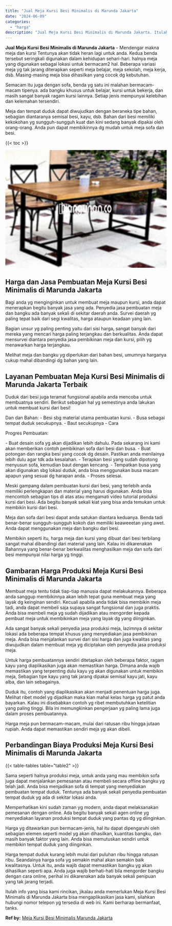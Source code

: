 ```yaml
---
title: "Jual Meja Kursi Besi Minimalis di Marunda Jakarta"
date: "2024-06-09"
categories: 
  - "harga"
description: "Jual Meja Kursi Besi Minimalis di Marunda Jakarta. Itulah info yang bisa kami rincikan, jikalau anda memerlukan Meja Kursi Besi Minimalis di Marunda Jakarta..."
---
```


**Jual Meja Kursi Besi Minimalis di Marunda Jakarta** – Mendengar makna meja dan kursi Tentunya akan tidak heran lagi untuk anda. Kedua benda tersebut seringkali digunakan dalam kehidupan sehari-hari. halnya meja yang digunakan sebagai lokasi untuk bermacam2 hal. Beberapa variasi meja yg tak jarang diterapkan seperti meja belajar, meja sekolah, meja kerja, dsb. Masing-masing meja bisa dihasilkan yang cocok dg kebutuhan.

Semacam itu juga dengan sofa, benda yg satu ini malahan bermacam-macam tipenya. ada bangku khusus untuk belajar, kursi untuk bekerja, dan masih sangat banyak ragam kursi lainnya. Setiap jenis mempunyai kelebihan dan kelemahan tersendiri.

Meja dan tempat duduk dapat diwujudkan dengan beraneka tipe bahan, sebagian diantaranya semisal besi, kayu, dsb. Bahan dari besi memiliki kekokohan yg sungguh-sungguh kuat dan kini sedang banyak dipakai oleh orang-orang. Anda pun dapat membikinnya dg mudah untuk meja sofa dan besi.

{{< toc >}}

![Jual Meja Kursi Besi Minimalis di Marunda Jakarta](/images/jual-meja-besi-murah17.png)

## Harga dan Jasa Pembuatan Meja Kursi Besi Minimalis di Marunda Jakarta

Bagi anda yg menginginkan untuk membuat meja maupun kursi, anda dapat menerapkan begitu banyak jasa yang ada. Penyedia jasa pembuatan meja dan bangku ada banyak sekali di sekitar daerah anda. Survei daerah yg paling tepat baik dari segi kwalitas, harga ataupun keadaan yang lain.

Bagian unsur yg paling penting yaitu dari sisi harga, sangat banyak dari mereka yang mencari harga paling terjangkau dan berkualitas. Anda dapat mensurvei diantara penyedia jasa pembikinan meja dan kursi, pilih yg menawarkan harga terjangkau.

Melihat meja dan bangku yg diperlukan dari bahan besi, umumnya harganya cukup mahal dibandingi dg bahan yang lain.

## Layanan Pembuatan Meja Kursi Besi Minimalis di Marunda Jakarta Terbaik

Duduk dari besi juga teramat fungsional apabila anda mencoba untuk membuatnya sendiri. Berikut sebagian hal yg semestinya anda lakukan untuk membuat kursi dari besi!

Dan dan Bahan: - Besi sbg material utama pembuatan kursi. - Busa sebagai tempat duduk secukupnya. - Baut secukupnya - Cara

Progres Pembuatan:

\- Buat desain sofa yg akan dijadikan lebih dahulu. Pada sekarang ini kami akan memberikan contoh pembikinan sofa dari besi dan busa. - Buat potongan dan rangka besi yang cocok dg desain. Pastikan anda menilainya lebih dulu agar tdk ada kesalahan. - Terapkan besi yang sudah dipotong menyusun sofa, kemudian baut dengan kencang. - Tempatkan busa yang akan digunakan sbg lokasi duduk, anda bisa menggunakan busa macam apapun yang sesuai dg harapan anda. - Proses selesai.

Meski gampang dalam pembuatan kursi dari besi, yang terlebih anda memiliki perlengkapan dan material yang harus digunakan. Anda bisa mencontoh sebagian tips di atas atau mengamati video tutorial produksi kursi dari besi. Ada begitu banyak sekali kiat yang bisa anda temukan untuk membikin kursi dari besi.

Meja dan sofa dari besi dapat anda satukan diantara keduanya. Benda tadi benar-benar sungguh-sungguh kokoh dan memiliki keaweeetan yang awet. Anda dapat menggunakan meja dan bangku dari besi.

Membikin seperti itu, harga meja dan kursi yang dibuat dari besi terbilang sangat mahal dibandingi dari material yang lain. Kalau ini dikarenakan Bahannya yang benar-benar berkwalitas menghasilkan meja dan sofa dari besi mempunyai nilai harga yg tinggi.

## Gambaran Harga Produksi Meja Kursi Besi Minimalis di Marunda Jakarta

Membuat meja tentu tidak tiap-tiap manusia dapat melakukannya. Beberapa anda sanggup membikinnya akan lebih tepat guna membuat meja yang layak dg keinginan sendiri. Kecuali apabila anda tidak bisa membikin meja tadi, anda dapat membeli saja supaya sangat fungsional dan juga praktis. Anda bisa membeli meja yg sudah dijadikan atau mengorder kepada pembuat meja untuk membikinkan meja yang layak dg yang diinginkan.

Ada sangat banyak sekali penyedia jasa produksi meja, lazimnya di sekitar lokasi ada beberapa tempat khusus yang menyediakan jasa pembikinan meja. Anda bisa menjalankan survei dari sisi harga dan juga kwalitas yang diwujudkan dalam membuat meja yg diciptakan oleh penyedia jasa produksi meja.

Untuk harga pembuatannya sendiri ditetapkan oleh beberapa faktor, ragam kayu yang diaplikasikan juga akan memastikan harga. Dimana anda wajib memastikan yang terpenting dulu kayu yg akan digunakan untuk membikin meja, Sebagian tipe kayu yang tak jarang dipakai semisal kayu jati, kayu alba, dan lain sebagainya.

Duduk itu, contoh yang diaplikasikan akan menjadi penentuan harga juga. Melihat ribet model yg dijadikan maka kian mahal kelas harga yg patut anda bayarkan. Kalau ini disebabkan contoh yg ribet membutuhkan ketelitian yang paling tinggi. Bila ini memungkinkan pengerjaan yg paling lama juga dalam proses pembuatannya.

Harga meja pun bermacam-macam, mulai dari ratusan ribu hingga jutaan rupiah. Anda dapat memastikan sendiri meja yg akan dibeli.

## Perbandingan Biaya Produksi Meja Kursi Besi Minimalis di Marunda Jakarta

{{< table-tables table="table2" >}}

Sama seperti halnya produksi meja, untuk anda yang mau membikin sofa juga dapat menjalankan pemesanan atau membeli secara offline bangku yg telah jadi. Anda bisa menjadikan sofa di tempat yang menyediakan pembuatan tempat duduk. Tentunya ada banyak sekali penyedia pembuatan tempat duduk yg ada di sekitar lokasi anda.

Memperhatikan kini sudah zaman yg modern, anda dapat melaksanakan pemesanan dengan online. Ada begitu banyak sekali agen online yg menyediakan layanan produksi tempat duduk yang pantas dg yg diinginkan.

Harga yg ditawarkan pun bermacam-jenis, hal itu dapat dipengaruhi oleh sebagian elemen seperti model yg akan dihasilkan, kuantitas bangku, dan masih banyak faktor yang lain. Anda bisa memutuskan sendiri untuk membikin tempat duduk yang diinginkan.

Harga tempat duduk kurang lebih mulai dari puluhan ribu hingga ratusan ribu. Seandainya harga sofa yg semakin mahal akan semakin baik kwalitasnya. Untuk itu, anda wajib dapat memastikan bangku yg akan dihasilkan seperti apa. Anda juga wajib berhati-hati bila mengorder bangku dengan cara online, perihal ini dikarenakan ada banyak sekali penipuan yang tak jarang terjadi.

Itulah info yang bisa kami rincikan, jikalau anda memerlukan Meja Kursi Besi Minimalis di Marunda Jakarta bisa mengaplikasikan jasa kami, silahkan hubungi nomor telepon yg tersedia di web ini. Kami berharap bermanfaat, tanks.

**Ref by:** [Meja Kursi Besi Minimalis Marunda Jakarta](https://id.wikipedia.org/wiki/Meja)
